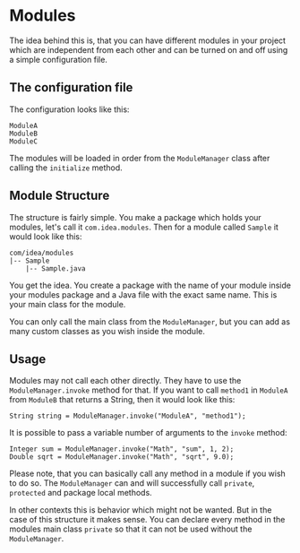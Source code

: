 # Modules

The idea behind this is, that you can have different modules in your project which are independent from each other and can be turned on and off using a simple configuration file.

## The configuration file

The configuration looks like this:
  
    ModuleA
    ModuleB
    ModuleC

The modules will be loaded in order from the `ModuleManager` class after calling the `initialize` method.

## Module Structure

The structure is fairly simple. You make a package which holds your modules, let's call it `com.idea.modules`. Then for a module called `Sample` it would look like this:

    com/idea/modules
    |-- Sample
        |-- Sample.java

You get the idea. You create a package with the name of your module inside your modules package and a Java file with the exact same name. This is your main class for the module.

You can only call the main class from the `ModuleManager`, but you can add as many custom classes as you wish inside the module.

## Usage

Modules may not call each other directly. They have to use the `ModuleManager.invoke` method for that.
If you want to call `method1` in `ModuleA` from `ModuleB` that returns a String, then it would look like this:

    String string = ModuleManager.invoke("ModuleA", "method1");

It is possible to pass a variable number of arguments to the `invoke` method:

    Integer sum = ModuleManager.invoke("Math", "sum", 1, 2);
    Double sqrt = ModuleManager.invoke("Math", "sqrt", 9.0);

Please note, that you can basically call any method in a module if you wish to do so. The `ModuleManager` can and will successfully call `private`, `protected` and package local methods.

In other contexts this is behavior which might not be wanted. But in the case of this structure it makes sense. You can declare every method in the modules main class `private` so that it can not be used without the `ModuleManager`.
